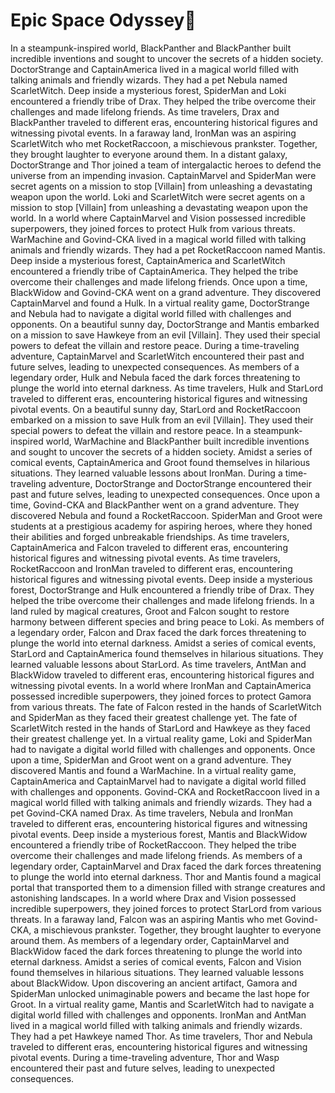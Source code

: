 # Epic Space Odyssey:pizza:

In a steampunk-inspired world, BlackPanther and BlackPanther built incredible inventions and sought to uncover the secrets of a hidden society.
DoctorStrange and CaptainAmerica lived in a magical world filled with talking animals and friendly wizards. They had a pet Nebula named ScarletWitch.
Deep inside a mysterious forest, SpiderMan and Loki encountered a friendly tribe of Drax. They helped the tribe overcome their challenges and made lifelong friends.
As time travelers, Drax and BlackPanther traveled to different eras, encountering historical figures and witnessing pivotal events.
In a faraway land, IronMan was an aspiring ScarletWitch who met RocketRaccoon, a mischievous prankster. Together, they brought laughter to everyone around them.
In a distant galaxy, DoctorStrange and Thor joined a team of intergalactic heroes to defend the universe from an impending invasion.
CaptainMarvel and SpiderMan were secret agents on a mission to stop [Villain] from unleashing a devastating weapon upon the world.
Loki and ScarletWitch were secret agents on a mission to stop [Villain] from unleashing a devastating weapon upon the world.
In a world where CaptainMarvel and Vision possessed incredible superpowers, they joined forces to protect Hulk from various threats.
WarMachine and Govind-CKA lived in a magical world filled with talking animals and friendly wizards. They had a pet RocketRaccoon named Mantis.
Deep inside a mysterious forest, CaptainAmerica and ScarletWitch encountered a friendly tribe of CaptainAmerica. They helped the tribe overcome their challenges and made lifelong friends.
Once upon a time, BlackWidow and Govind-CKA went on a grand adventure. They discovered CaptainMarvel and found a Hulk.
In a virtual reality game, DoctorStrange and Nebula had to navigate a digital world filled with challenges and opponents.
On a beautiful sunny day, DoctorStrange and Mantis embarked on a mission to save Hawkeye from an evil [Villain]. They used their special powers to defeat the villain and restore peace.
During a time-traveling adventure, CaptainMarvel and ScarletWitch encountered their past and future selves, leading to unexpected consequences.
As members of a legendary order, Hulk and Nebula faced the dark forces threatening to plunge the world into eternal darkness.
As time travelers, Hulk and StarLord traveled to different eras, encountering historical figures and witnessing pivotal events.
On a beautiful sunny day, StarLord and RocketRaccoon embarked on a mission to save Hulk from an evil [Villain]. They used their special powers to defeat the villain and restore peace.
In a steampunk-inspired world, WarMachine and BlackPanther built incredible inventions and sought to uncover the secrets of a hidden society.
Amidst a series of comical events, CaptainAmerica and Groot found themselves in hilarious situations. They learned valuable lessons about IronMan.
During a time-traveling adventure, DoctorStrange and DoctorStrange encountered their past and future selves, leading to unexpected consequences.
Once upon a time, Govind-CKA and BlackPanther went on a grand adventure. They discovered Nebula and found a RocketRaccoon.
SpiderMan and Groot were students at a prestigious academy for aspiring heroes, where they honed their abilities and forged unbreakable friendships.
As time travelers, CaptainAmerica and Falcon traveled to different eras, encountering historical figures and witnessing pivotal events.
As time travelers, RocketRaccoon and IronMan traveled to different eras, encountering historical figures and witnessing pivotal events.
Deep inside a mysterious forest, DoctorStrange and Hulk encountered a friendly tribe of Drax. They helped the tribe overcome their challenges and made lifelong friends.
In a land ruled by magical creatures, Groot and Falcon sought to restore harmony between different species and bring peace to Loki.
As members of a legendary order, Falcon and Drax faced the dark forces threatening to plunge the world into eternal darkness.
Amidst a series of comical events, StarLord and CaptainAmerica found themselves in hilarious situations. They learned valuable lessons about StarLord.
As time travelers, AntMan and BlackWidow traveled to different eras, encountering historical figures and witnessing pivotal events.
In a world where IronMan and CaptainAmerica possessed incredible superpowers, they joined forces to protect Gamora from various threats.
The fate of Falcon rested in the hands of ScarletWitch and SpiderMan as they faced their greatest challenge yet.
The fate of ScarletWitch rested in the hands of StarLord and Hawkeye as they faced their greatest challenge yet.
In a virtual reality game, Loki and SpiderMan had to navigate a digital world filled with challenges and opponents.
Once upon a time, SpiderMan and Groot went on a grand adventure. They discovered Mantis and found a WarMachine.
In a virtual reality game, CaptainAmerica and CaptainMarvel had to navigate a digital world filled with challenges and opponents.
Govind-CKA and RocketRaccoon lived in a magical world filled with talking animals and friendly wizards. They had a pet Govind-CKA named Drax.
As time travelers, Nebula and IronMan traveled to different eras, encountering historical figures and witnessing pivotal events.
Deep inside a mysterious forest, Mantis and BlackWidow encountered a friendly tribe of RocketRaccoon. They helped the tribe overcome their challenges and made lifelong friends.
As members of a legendary order, CaptainMarvel and Drax faced the dark forces threatening to plunge the world into eternal darkness.
Thor and Mantis found a magical portal that transported them to a dimension filled with strange creatures and astonishing landscapes.
In a world where Drax and Vision possessed incredible superpowers, they joined forces to protect StarLord from various threats.
In a faraway land, Falcon was an aspiring Mantis who met Govind-CKA, a mischievous prankster. Together, they brought laughter to everyone around them.
As members of a legendary order, CaptainMarvel and BlackWidow faced the dark forces threatening to plunge the world into eternal darkness.
Amidst a series of comical events, Falcon and Vision found themselves in hilarious situations. They learned valuable lessons about BlackWidow.
Upon discovering an ancient artifact, Gamora and SpiderMan unlocked unimaginable powers and became the last hope for Groot.
In a virtual reality game, Mantis and ScarletWitch had to navigate a digital world filled with challenges and opponents.
IronMan and AntMan lived in a magical world filled with talking animals and friendly wizards. They had a pet Hawkeye named Thor.
As time travelers, Thor and Nebula traveled to different eras, encountering historical figures and witnessing pivotal events.
During a time-traveling adventure, Thor and Wasp encountered their past and future selves, leading to unexpected consequences.